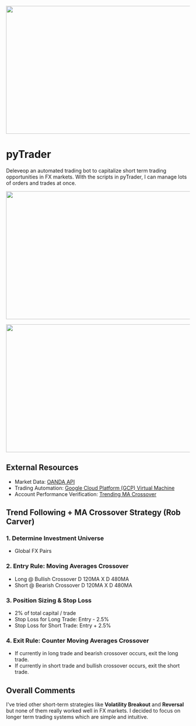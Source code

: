 <p align="center">
  <img width="800" height="350" src="https://user-images.githubusercontent.com/41933169/139356204-1253068f-b11c-4507-a921-6e77112b7a55.png">
</p>

# pyTrader

Deleveop an automated trading bot to capitalize short term trading opportunities in FX markets. With the scripts in pyTrader, I can manage lots of orders and trades at once.

<p align="center">
  <img width="800" height="350" src="https://user-images.githubusercontent.com/41933169/140251156-0dadf0d7-ff8d-4a40-a598-95bb8ecc9c1d.png">
</p>

<p align="center">
  <img width="800" height="350" src="https://user-images.githubusercontent.com/41933169/140251232-6cec6486-fc71-4225-982c-c000e0a8c981.png">
</p>

## External Resources

- Market Data: [OANDA API](https://developer.oanda.com/)
- Trading Automation: [Google Cloud Platform (GCP) Virtual Machine](https://cloud.google.com/)
- Account Performance Verification: [Trending MA Crossover](https://www.myfxbook.com/members/EddieShin/trending-ma-crossover/9170659)

## Trend Following + MA Crossover Strategy (Rob Carver)

### 1. Determine Investment Universe

- Global FX Pairs

### 2. Entry Rule: Moving Averages Crossover

- Long @ Bullish Crossover D 120MA X D 480MA
- Short @ Bearish Crossover D 120MA X D 480MA

### 3. Position Sizing & Stop Loss

- 2% of total capital / trade
- Stop Loss for Long Trade: Entry - 2.5%
- Stop Loss for Short Trade: Entry + 2.5% 

### 4. Exit Rule: Counter Moving Averages Crossover

- If currently in long trade and bearish crossover occurs, exit the long trade.
- If currently in short trade and bullish crossover occurs, exit the short trade.

## Overall Comments

I've tried other short-term strategies like **Volatility Breakout** and **Reversal** but none of them really worked well in FX markets. I decided to focus on longer term trading systems which are simple and intuitive.

<!-- ## Monthly Support/Resistance Reversal Strategy

### 1. Determine Investment Universe

- Global FX Pairs

### 2. Entry Rule

- Determine monthly lows and highs.
- Place two types of orders at the same time: limit order for reversal and stop order for breakout

### 3. Position Sizing

- 0.01% per trade

### 4. Stop Loss for Risk Management

- Entry +/- Average True Range (ATR)
- Close at the end of day (24 hours time cut)



In addition to technical components of the strategy, it also utilizies time-series data prediction model called **Prophet** developed by Facebook. Prophet is a procedure for forecasting time series data based on an additive model where non-linear trends are fit with yearly, weekly, and daily seasonality, plus holiday effects. You can learn more about this [here](https://facebook.github.io/prophet/). -->

